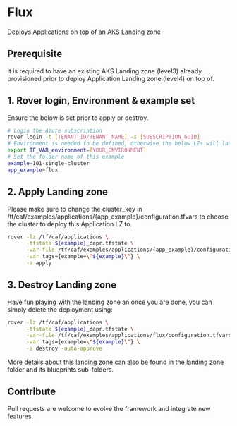 # Flux

Deploys Applications on top of an AKS Landing zone

## Prerequisite
It is required to have an existing AKS Landing zone (level3) already provisioned prior to deploy Application Landing zone (level4) on top of.

## 1. Rover login, Environment & example set
Ensure the below is set prior to apply or destroy.
```bash
# Login the Azure subscription
rover login -t [TENANT_ID/TENANT_NAME] -s [SUBSCRIPTION_GUID]
# Environment is needed to be defined, otherwise the below LZs will land into sandpit which someone else is working on
export TF_VAR_environment=[YOUR_ENVIRONMENT]
# Set the folder name of this example
example=101-single-cluster
app_example=flux
```
## 2. Apply Landing zone

Please make sure to change the cluster_key in /tf/caf/examples/applications/{app_example}/configuration.tfvars to choose the cluster to deploy this Application LZ to.

```bash
rover -lz /tf/caf/applications \
      -tfstate ${example}_dapr.tfstate \
      -var-file /tf/caf/examples/applications/{app_example}/configuration.tfvars \
      -var tags={example=\"${example}\"} \
      -a apply     
```
## 3. Destroy Landing zone
Have fun playing with the landing zone an once you are done, you can simply delete the deployment using:

```bash
rover -lz /tf/caf/applications \
      -tfstate ${example}_dapr.tfstate \
      -var-file /tf/caf/examples/applications/flux/configuration.tfvars \
      -var tags={example=\"${example}\"} \
      -a destroy -auto-approve
```

More details about this landing zone can also be found in the landing zone folder and its blueprints sub-folders.

## Contribute

Pull requests are welcome to evolve the framework and integrate new features.
